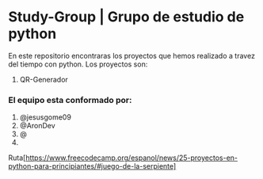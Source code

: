# Study-Group | Grupo de estudio de python

En este repositorio encontraras los proyectos que hemos realizado a travez del tiempo con python.
Los proyectos son:
1. QR-Generador

### El equipo esta conformado por:
1. @jesusgome09
2. @AronDev
3. @
4. 


   Ruta[https://www.freecodecamp.org/espanol/news/25-proyectos-en-python-para-principiantes/#juego-de-la-serpiente]

